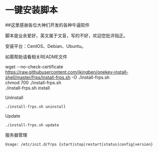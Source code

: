 一键安装脚本
===========
##这里感谢各位大神们开发的各种牛逼软件

脚本是业余爱好，英文属于文盲，写的不好，欢迎您批评指正。

安装平台：CentOS、Debian、Ubuntu。

如需帮助请看相关README文件


wget --no-check-certificate https://raw.githubusercontent.com/jkingben/onekey-install-shell/master/frps/install-frps.sh -O ./install-frps.sh  
chmod 700 ./install-frps.sh  
./install-frps.sh install

UnInstall

    ./install-frps.sh uninstall
Update

    ./install-frps.sh update
服务器管理

    Usage: /etc/init.d/frps {start|stop|restart|status|config|version}
